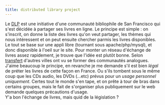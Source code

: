 ```yaml
---
title: distributed library project
---
```


Le [DLP](http://www.communitybooks.org/) est une initiative d'une communauté
bibliophile de San Francisco qui s'est décidée à partager ses livres en ligne.
Le principe est simple : on s'inscrit, on donne la liste des livres qu'on veut
partager, les thèmes qui nous intéressent et on peut ensuite chercher parmis
les livres disponibles.  
Le tout se base sur une appli libre (tournant sous apache/php/mysql), et donc
disponible à l'oeil sur le site. Pour monter un réseau d'échange de livres
assez rapidement, je trouve que l'idée est plutôt bonne. Selon
[transfert](http://www.transfert.net/a9203) d'autres villes ont vu se former
des communautés analogues. J'aime beaucoup le principe, en revanche je me
demande s'il est bien _légal_ de préter les livres de cette façon en France.
Ou s'ils tombent sous le même coup que les CDs audio, les DVDs (...etc) prévus
pour un _usage personnel uniquement_. Certes tout le monde s'en tape, et on
prête à tour de bras dans certains groupes, mais le fait de s'organiser plus
publiquement sur le web demande quelques précautions d'usage.  
Y'a bon l'échange de livres, mais quid de la législation ?

